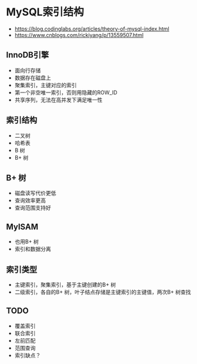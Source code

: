 # MySQL索引结构
- https://blog.codinglabs.org/articles/theory-of-mysql-index.html
- https://www.cnblogs.com/rickiyang/p/13559507.html

## InnoDB引擎
- 面向行存储
- 数据存在磁盘上
- 聚集索引，主键对应的索引
- 第一个非空唯一索引，否则用隐藏的ROW_ID
- 共享序列，无法在高并发下满足唯一性

## 索引结构
- 二叉树
- 哈希表
- B 树
- B+ 树

## B+ 树
- 磁盘读写代价更低
- 查询效率更高
- 查询范围支持好

## MyISAM
- 也用B+ 树
- 索引和数据分离

## 索引类型
- 主键索引，聚集索引，基于主键创建的B+ 树
- 二级索引，各自的B+ 树，叶子结点存储是主键索引的主键值，两次B+ 树查找

## TODO
- 覆盖索引
- 联合索引
- 左前匹配
- 范围查询
- 索引缺点？
